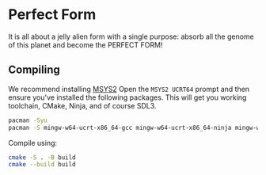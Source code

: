 # Perfect Form

It is all about a jelly alien form with a single purpose: absorb all the genome of this planet and become the PERFECT FORM!

## Compiling

We recommend installing [MSYS2](https://www.msys2.org/)
Open the `MSYS2 UCRT64` prompt and then ensure you've installed the following packages. This will get you working toolchain, CMake, Ninja, and of course SDL3.

```sh
pacman -Syu
pacman -S mingw-w64-ucrt-x86_64-gcc mingw-w64-ucrt-x86_64-ninja mingw-w64-ucrt-x86_64-cmake mingw-w64-ucrt-x86_64-sdl3
```

Compile using:
```sh
cmake -S . -B build
cmake --build build
```
